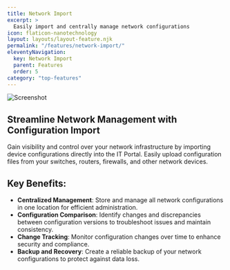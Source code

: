 ```yaml
---
title: Network Import
excerpt: >
  Easily import and centrally manage network configurations
icon: flaticon-nanotechnology
layout: layouts/layout-feature.njk
permalink: "/features/network-import/"
eleventyNavigation:
  key: Network Import
  parent: Features
  order: 5
category: "top-features"
---
```


<img class="img-fluid mb-4" src="{{ baseUrl }}/assets/migrated/configurations.png" alt="Screenshot">

## Streamline Network Management with Configuration Import

Gain visibility and control over your network infrastructure by importing device configurations directly into the IT Portal. Easily upload configuration files from your switches, routers, firewalls, and other network devices.

## Key Benefits:

- **Centralized Management**: Store and manage all network configurations in one location for efficient administration.
- **Configuration Comparison**: Identify changes and discrepancies between configuration versions to troubleshoot issues and maintain consistency.
- **Change Tracking**: Monitor configuration changes over time to enhance security and compliance.
- **Backup and Recovery**: Create a reliable backup of your network configurations to protect against data loss.